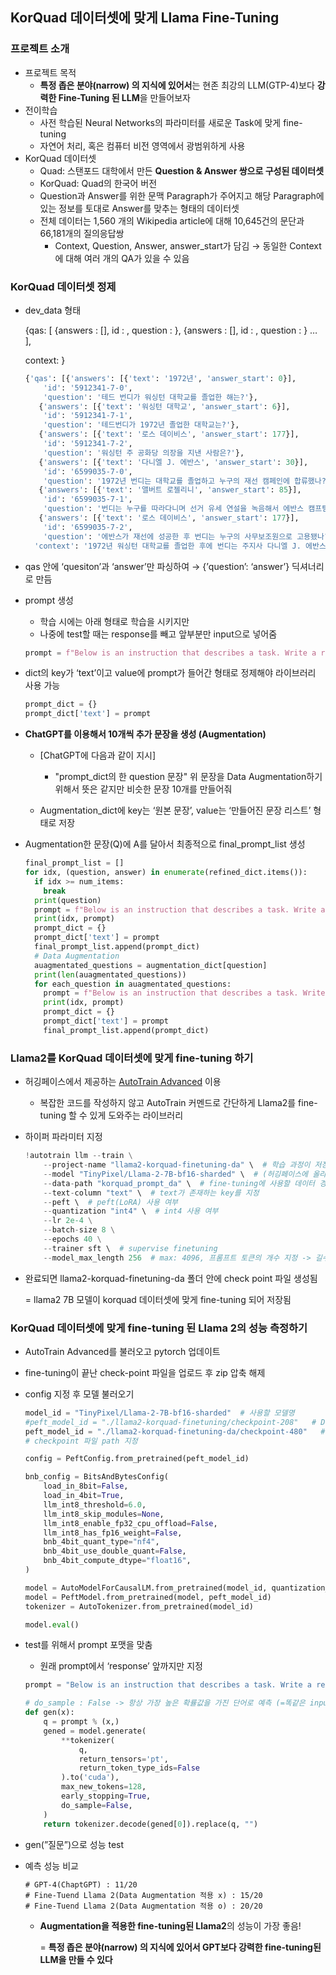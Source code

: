 ## KorQuad 데이터셋에 맞게 Llama Fine-Tuning

### 프로젝트 소개

- 프로젝트 목적
    - **특정 좁은 분야(narrow) 의 지식에 있어서**는 현존 최강의 LLM(GTP-4)보다 **강력한 Fine-Tuning 된 LLM**을 만들어보자
- 전이학습
    - 사전 학습된 Neural Networks의 파라미터를 새로운 Task에 맞게 fine-tuning
    - 자연어 처리, 혹은 컴퓨터 비전 영역에서 광범위하게 사용
- KorQuad 데이터셋
    - Quad: 스탠포드 대학에서 만든 **Question & Answer 쌍으로 구성된 데이터셋**
    - KorQuad: Quad의 한국어 버전
    - Question과 Answer를 위한 문맥 Paragraph가 주어지고 해당 Paragraph에 있는 정보를 토대로 Answer를 맞추는 형태의 데이터셋
    - 전체 데이터는 1,560 개의 Wikipedia article에 대해 10,645건의 문단과 66,181개의 질의응답쌍
        - Context, Question, Answer, answer_start가 담김 → 동일한 Context에 대해 여러 개의 QA가 있을 수 있음

### KorQuad 데이터셋 정제

- dev_data 형태
    
    {qas: [ {answers : [], id : , question : }, {answers : [], id : , question : } … ],
    
    context: }
    
    ```python
    {'qas': [{'answers': [{'text': '1972년', 'answer_start': 0}],
        'id': '5912341-7-0',
        'question': '테드 번디가 워싱턴 대학교를 졸업한 해는?'},
       {'answers': [{'text': '워싱턴 대학교', 'answer_start': 6}],
        'id': '5912341-7-1',
        'question': '테드번디가 1972년 졸업한 대학교는?'},
       {'answers': [{'text': '로스 데이비스', 'answer_start': 177}],
        'id': '5912341-7-2',
        'question': '워싱턴 주 공화당 의장을 지낸 사람은?'},
       {'answers': [{'text': '다니엘 J. 에반스', 'answer_start': 30}],
        'id': '6599035-7-0',
        'question': '1972년 번디는 대학교를 졸업하고 누구의 재선 캠페인에 합류했나?'},
       {'answers': [{'text': '앨버트 로젤리니', 'answer_start': 85}],
        'id': '6599035-7-1',
        'question': '번디는 누구를 따라다니며 선거 유세 연설을 녹음해서 에반스 캠프팀이 분석하도록 도왔나?'},
       {'answers': [{'text': '로스 데이비스', 'answer_start': 177}],
        'id': '6599035-7-2',
        'question': '에반스가 재선에 성공한 후 번디는 누구의 사무보조원으로 고용됐나?'}],
      'context': '1972년 워싱턴 대학교를 졸업한 후에 번디는 주지사 다니엘 J. 에반스의 재선 캠페인에 합류했다. 대학생인 것처럼 행세하며 에반스의 적수인 전 주지사 앨버트 로젤리니를 따라다니면서 미행했고, 선거 유세 연설을 녹음해서 에반스 캠프팀이 분석하도록 도왔다. 에반스가 재선에 성공한 뒤에 번디는 워싱턴 주 공화당 의장인 로스 데이비스에게 사무보조원으로 고용됐다. 데이비스는 번드를 좋게 회상했고 번디를 "똑똑하며 진취적이며... 그리고 체제 신봉자"라고 묘사했다. 1972년 초기에 번디는 별로 좋지 못한 로스쿨 입학 시험 성적에도 불구하고 퓨젯 사운드 대학교와 유타 대학교 로스쿨 입학허가를 받았다. 번디는 에반스, 데이비스 그리고 다수의 워싱턴 대학교 심리학과 교수진에게 추천서를 받은 것이 강점이었다.'}
    ```
    
- qas 안에 ‘quesiton’과 ‘answer’만 파싱하여 → {’question’: ‘answer’} 딕셔너리로 만듬
- prompt 생성
    - 학습 시에는 아래 형태로 학습을 시키지만
    - 나중에 test할 때는 response를 빼고 앞부분만 input으로 넣어줌
    
    ```python
    prompt = f"Below is an instruction that describes a task. Write a response that appropriately completes the request. ### Instruction: {question} ### Response: {answer}"
    ```
    
- dict의 key가 ‘text’이고 value에 prompt가 들어간 형태로 정제해야 라이브러리 사용 가능
    
    ```python
    prompt_dict = {}
    prompt_dict['text'] = prompt
    ```
    
- **ChatGPT를 이용해서 10개씩 추가 문장을 생성 (Augmentation)**
    
    - [ChatGPT에 다음과 같이 지시]
      - "prompt_dict의 한 question 문장" 위 문장을 Data Augmentation하기 위해서 뜻은 같지만 비슷한 문장 10개를 만들어줘
    
    - Augmentation_dict에 key는 ‘원본 문장’, value는 ‘만들어진 문장 리스트’ 형태로 저장
- Augmentation한 문장(Q)에 A를 달아서 최종적으로 final_prompt_list 생성
    
    ```python
    final_prompt_list = []
    for idx, (question, answer) in enumerate(refined_dict.items()):
      if idx >= num_items:
        break
      print(question)
      prompt = f"Below is an instruction that describes a task. Write a response that appropriately completes the request. ### Instruction: {question} ### Response: {answer}"
      print(idx, prompt)
      prompt_dict = {}
      prompt_dict['text'] = prompt
      final_prompt_list.append(prompt_dict)
      # Data Augmentation
      auagmentated_questions = augmentation_dict[question]
      print(len(auagmentated_questions))
      for each_question in auagmentated_questions:
        prompt = f"Below is an instruction that describes a task. Write a response that appropriately completes the request. ### Instruction: {each_question} ### Response: {answer}"
        print(idx, prompt)
        prompt_dict = {}
        prompt_dict['text'] = prompt
        final_prompt_list.append(prompt_dict)
    ```
    

### Llama2를 KorQuad 데이터셋에 맞게 fine-tuning 하기

- 허깅페이스에서 제공하는 [AutoTrain Advanced](https://github.com/huggingface/autotrain-advanced) 이용
    - 복잡한 코드를 작성하지 않고 AutoTrain 커멘드로 간단하게 Llama2를 fine-tuning 할 수 있게 도와주는 라이브러리
- 하이퍼 파라미터 지정
    
    ```python
    !autotrain llm --train \
        --project-name "llama2-korquad-finetuning-da" \  # 학습 과정이 저장될 폴더명
        --model "TinyPixel/Llama-2-7B-bf16-sharded" \  # (허깅페이스에 올라온 모델 중) pretraining 모델을 어떠한 모델을 쓸지 
        --data-path "korquad_prompt_da" \  # fine-tuning에 사용할 데이터 경로 (해당 폴더 안에 데이터 넣기)
        --text-column "text" \  # text가 존재하는 key를 지정 
        --peft \  # peft(LoRA) 사용 여부 
        --quantization "int4" \  # int4 사용 여부 
        --lr 2e-4 \
        --batch-size 8 \
        --epochs 40 \
        --trainer sft \  # supervise finetuning
        --model_max_length 256  # max: 4096, 프롬프트 토큰의 개수 지정 -> 길수록 오래 걸림 
    ```
    
- 완료되면 llama2-korquad-finetuning-da 폴더 안에 check point 파일 생성됨
    
    = llama2 7B 모델이 korquad 데이터셋에 맞게 fine-tuning 되어 저장됨 
    

### **KorQuad 데이터셋에 맞게 fine-tuning 된 Llama 2의 성능 측정하기**

- AutoTrain Advanced를 불러오고 pytorch 업데이트
- fine-tuning이 끝난 check-point 파일을 업로드 후 zip 압축 해제
- config 지정 후 모델 불러오기
    
    ```python
    model_id = "TinyPixel/Llama-2-7B-bf16-sharded"  # 사용할 모델명 
    #peft_model_id = "./llama2-korquad-finetuning/checkpoint-208"   # Data Augmentation 적용 x
    peft_model_id = "./llama2-korquad-finetuning-da/checkpoint-480"   # Data Augmentation 적용 o
    # checkpoint 파일 path 지정 
    
    config = PeftConfig.from_pretrained(peft_model_id)
    
    bnb_config = BitsAndBytesConfig(
        load_in_8bit=False,
        load_in_4bit=True,
        llm_int8_threshold=6.0,
        llm_int8_skip_modules=None,
        llm_int8_enable_fp32_cpu_offload=False,
        llm_int8_has_fp16_weight=False,
        bnb_4bit_quant_type="nf4",
        bnb_4bit_use_double_quant=False,
        bnb_4bit_compute_dtype="float16",
    )
    
    model = AutoModelForCausalLM.from_pretrained(model_id, quantization_config=bnb_config, device_map={"":0})
    model = PeftModel.from_pretrained(model, peft_model_id)
    tokenizer = AutoTokenizer.from_pretrained(model_id)
    
    model.eval()
    ```
    
- test를 위해서 prompt 포맷을 맞춤
    - 원래 prompt에서 ‘response’ 앞까지만 지정
    
    ```python
    prompt = "Below is an instruction that describes a task. Write a response that appropriately completes the request. ### Instruction: %s ### Response: "
    
    # do_sample : False -> 항상 가장 높은 확률값을 가진 단어로 예측 (=똑같은 input에 대해서는 항상 같은 결과를 output)
    def gen(x):
        q = prompt % (x,)
        gened = model.generate(
            **tokenizer(
                q,
                return_tensors='pt',
                return_token_type_ids=False
            ).to('cuda'),
            max_new_tokens=128,
            early_stopping=True,  
            do_sample=False,  
        )
        return tokenizer.decode(gened[0]).replace(q, "")
    ```
    
- gen(”질문”)으로 성능 test
- 예측 성능 비교
    
    ```
    # GPT-4(ChaptGPT) : 11/20
    # Fine-Tuend Llama 2(Data Augmentation 적용 x) : 15/20
    # Fine-Tuend Llama 2(Data Augmentation 적용 o) : 20/20
    ```
    
    - **Augmentation을 적용한 fine-tuning된 Llama2**의 성능이 가장 좋음!
        
        = **특정 좁은 분야(narrow) 의 지식에 있어서 GPT보다 강력한 fine-tuning된 LLM을 만들 수 있다**
